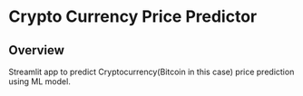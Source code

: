 # Crypto Currency Price Predictor
## Overview

Streamlit app to predict Cryptocurrency(Bitcoin in this case) price prediction using ML model.
